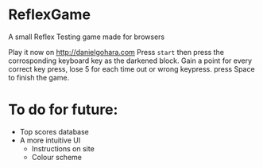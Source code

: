 # ReflexGame
A small Reflex Testing game made for browsers

Play it now on <http://danielgohara.com>
Press  `start` then press the corrosponding keyboard key as the darkened block. Gain a point for every correct key press, lose 5 for each time out or wrong keypress.
press Space to finish the game.
# To do for future:
* Top scores database 
* A more intuitive UI
  * Instructions on site
  * Colour scheme 
